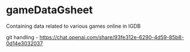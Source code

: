 # gameDataGsheet
Containing data related to various games online in IGDB




git handling - https://chat.openai.com/share/93fe312e-6290-4d59-85b8-0d14e3032037
